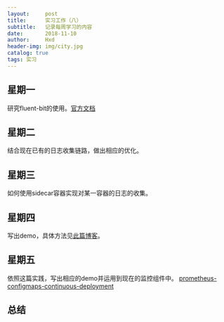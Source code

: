 ```yaml
---
layout:     post
title:      实习工作（八）
subtitle:   记录每周学习的内容
date:       2018-11-10
author:     Hxd
header-img: img/city.jpg
catalog: true
tags: 实习
---
```


## 星期一
研究fluent-bit的使用。[官方文档](https://fluentbit.io/documentation/0.13/)

## 星期二
结合现在已有的日志收集链路，做出相应的优化。

## 星期三
如何使用sidecar容器实现对某一容器的日志的收集。

## 星期四
写出demo，具体方法见[此篇博客]()。

## 星期五
依照这篇实践，写出相应的demo并运用到现在的监控组件中。
[prometheus-configmaps-continuous-deployment](https://www.weave.works/blog/prometheus-configmaps-continuous-deployment/)

## 总结

